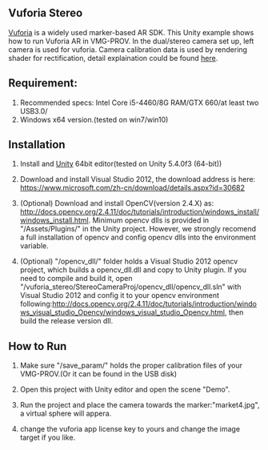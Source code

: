 
## Vuforia Stereo


[Vuforia](https://www.vuforia.com/) is a widely used marker-based AR SDK. This Unity example shows how to run Vuforia AR in VMG-PROV. In the dual/stereo camera set up, left camera is used for vuforia. Camera calibration data is used by rendering shader for rectification, detail explaination could be found [here](https://github.com/flankechen/vuforia_stereo_rectify).

## Requirement:

1.  Recommended specs: Intel Core i5-4460/8G RAM/GTX 660/at least two USB3.0/
2.  Windows x64 version.(tested on win7/win10)

## Installation

1.  Install and [Unity](https://unity3d.com/) 64bit editor(tested on Unity 5.4.0f3 (64-bit))

2.  Download and install Visual Studio 2012, the download address is here: https://www.microsoft.com/zh-cn/download/details.aspx?id=30682

3.  (Optional) Download and install OpenCV(version 2.4.X) as: http://docs.opencv.org/2.4.11/doc/tutorials/introduction/windows_install/windows_install.html. Minimum opencv dlls is provided in "/Assets/Plugins/" in the Unity project. However, we strongly recomend a full installation of opencv and config opencv dlls into the environment variable.

4.  (Optional) "/opencv_dll/" folder holds a Visual Studio 2012 opencv project, which builds a opencv_dll.dll and copy to Unity plugin. If you need to compile and build it, open "/vuforia_stereo/StereoCameraProj/opencv_dll/opencv_dll.sln" with Visual Studio 2012 and config it to your opencv environment following:http://docs.opencv.org/2.4.11/doc/tutorials/introduction/windows_visual_studio_Opencv/windows_visual_studio_Opencv.html, then build the release version dll.

## How to Run

1.  Make sure "/save_param/" holds the proper calibration files of your VMG-PROV.(Or it can be found in the USB disk)

2.  Open this project with Unity editor and open the scene "Demo".

3.  Run the project and place the camera towards the marker:"market4.jpg", a virtual sphere will appera.

4. change the vuforia app license key to yours and change the image target if you like.
